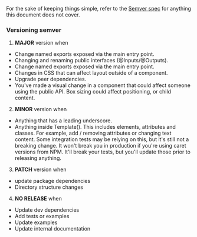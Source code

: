 For the sake of keeping things simple, refer to the [Semver spec](http://semver.org/)
for anything this document does not cover.

### Versioning semver

1. **MAJOR** version when

-   Change named exports exposed via the main entry point.
-   Changing and renaming public interfaces (@Inputs/@Outputs).
-   Change named exports exposed via the main entry point.
-   Changes in CSS that can affect layout outside of a component.
-   Upgrade peer dependencies.
-   You've made a visual change in a component that could affect someone using the public API.
    Box sizing could affect positioning, or child content.

2. **MINOR** version when

-   Anything that has a leading underscore.
-   Anything inside Template(). This includes elements, attributes and classes.
    For example, add / removing attributes or changing text content.
    Some integration tests may be relying on this, but it's still not a breaking change.
    It won't break you in production if you're using caret versions from NPM.
    It'll break your tests, but you'll update those prior to releasing anything.

3. **PATCH** version when

-   update package dependencies
-   Directory structure changes

4. **NO RELEASE** when

-   Update dev dependencies
-   Add tests or examples
-   Update examples
-   Update internal documentation
